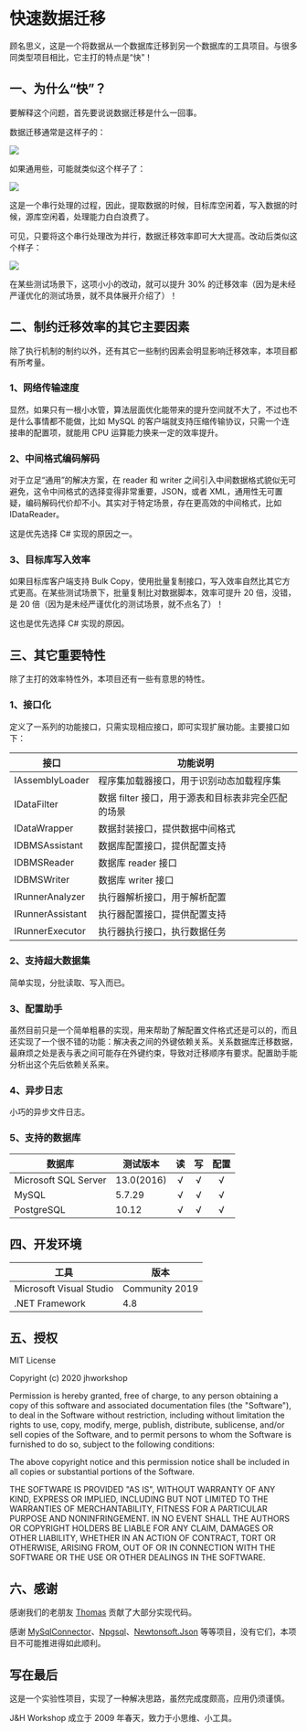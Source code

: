 # 快速数据迁移
顾名思义，这是一个将数据从一个数据库迁移到另一个数据库的工具项目。与很多同类型项目相比，它主打的特点是“快”！

## 一、为什么“快”？
要解释这个问题，首先要说说数据迁移是什么一回事。

数据迁移通常是这样子的：

![](https://ebuy.ucoz.com/rdm/seq1.png)

如果通用些，可能就类似这个样子了：

![](https://ebuy.ucoz.com/rdm/seq2.png)

这是一个串行处理的过程，因此，提取数据的时候，目标库空闲着，写入数据的时候，源库空闲着，处理能力白白浪费了。

可见，只要将这个串行处理改为并行，数据迁移效率即可大大提高。改动后类似这个样子：

![](https://ebuy.ucoz.com/rdm/seq3.png)

在某些测试场景下，这项小小的改动，就可以提升 30% 的迁移效率（因为是未经严谨优化的测试场景，就不具体展开介绍了）！

## 二、制约迁移效率的其它主要因素
除了执行机制的制约以外，还有其它一些制约因素会明显影响迁移效率，本项目都有所考量。

### 1、网络传输速度
显然，如果只有一根小水管，算法层面优化能带来的提升空间就不大了，不过也不是什么事情都不能做，比如 MySQL 的客户端就支持压缩传输协议，只需一个连接串的配置项，就能用 CPU 运算能力换来一定的效率提升。

### 2、中间格式编码解码
对于立足“通用”的解决方案，在 reader 和 writer 之间引入中间数据格式貌似无可避免，这令中间格式的选择变得非常重要，JSON，或者 XML，通用性无可置疑，编码解码代价却不小。其实对于特定场景，存在更高效的中间格式，比如 IDataReader。

这是优先选择 C# 实现的原因之一。

### 3、目标库写入效率
如果目标库客户端支持 Bulk Copy，使用批量复制接口，写入效率自然比其它方式更高。在某些测试场景下，批量复制比对数据脚本，效率可提升 20 倍，没错，是 20 倍（因为是未经严谨优化的测试场景，就不点名了）！

这也是优先选择 C# 实现的原因。

## 三、其它重要特性
除了主打的效率特性外，本项目还有一些有意思的特性。

### 1、接口化
定义了一系列的功能接口，只需实现相应接口，即可实现扩展功能。主要接口如下：

| 接口 | 功能说明 |
| ---- | -------- |
| IAssemblyLoader | 程序集加载器接口，用于识别动态加载程序集 |
| IDataFilter | 数据 filter 接口，用于源表和目标表非完全匹配的场景 |
| IDataWrapper | 数据封装接口，提供数据中间格式 |
| IDBMSAssistant | 数据库配置接口，提供配置支持 |
| IDBMSReader | 数据库 reader 接口 |
| IDBMSWriter | 数据库 writer 接口 |
| IRunnerAnalyzer | 执行器解析接口，用于解析配置 |
| IRunnerAssistant | 执行器配置接口，提供配置支持 |
| IRunnerExecutor | 执行器执行接口，执行数据任务 |

### 2、支持超大数据集
简单实现，分批读取、写入而已。

### 3、配置助手
虽然目前只是一个简单粗暴的实现，用来帮助了解配置文件格式还是可以的，而且还实现了一个很不错的功能：解决表之间的外键依赖关系。关系数据库迁移数据，最麻烦之处是表与表之间可能存在外键约束，导致对迁移顺序有要求。配置助手能分析出这个先后依赖关系来。

### 4、异步日志
小巧的异步文件日志。

### 5、支持的数据库

| 数据库 | 测试版本 | 读 | 写 | 配置 |
| ------ | -------- | :--: | :--: | :--: |
| Microsoft SQL Server | 13.0(2016) | √ | √ | √ |
| MySQL | 5.7.29 | √ | √ | √ |
| PostgreSQL | 10.12 | √ | √ | √ |

## 四、开发环境

| 工具 | 版本 |
| ---- | ---- |
| Microsoft Visual Studio | Community 2019 |
| .NET Framework | 4.8 |

## 五、授权
MIT License

Copyright (c) 2020 jhworkshop

Permission is hereby granted, free of charge, to any person obtaining a copy of this software and associated documentation files (the "Software"), to deal in the Software without restriction, including without limitation the rights to use, copy, modify, merge, publish, distribute, sublicense, and/or sell copies of the Software, and to permit persons to whom the Software is furnished to do so, subject to the following conditions:

The above copyright notice and this permission notice shall be included in all copies or substantial portions of the Software.

THE SOFTWARE IS PROVIDED "AS IS", WITHOUT WARRANTY OF ANY KIND, EXPRESS OR IMPLIED, INCLUDING BUT NOT LIMITED TO THE WARRANTIES OF MERCHANTABILITY, FITNESS FOR A PARTICULAR PURPOSE AND NONINFRINGEMENT. IN NO EVENT SHALL THE AUTHORS OR COPYRIGHT HOLDERS BE LIABLE FOR ANY CLAIM, DAMAGES OR OTHER LIABILITY, WHETHER IN AN ACTION OF CONTRACT, TORT OR OTHERWISE, ARISING FROM, OUT OF OR IN CONNECTION WITH THE SOFTWARE OR THE USE OR OTHER DEALINGS IN THE SOFTWARE.

## 六、感谢
感谢我们的老朋友 [Thomas](https://github.com/gztomash) 贡献了大部分实现代码。

感谢 [MySqlConnector](https://mysqlconnector.net/)、[Npgsql](https://www.npgsql.org/)、[Newtonsoft.Json](https://www.newtonsoft.com/json) 等等项目，没有它们，本项目不可能推进得如此顺利。

## 写在最后
这是一个实验性项目，实现了一种解决思路，虽然完成度颇高，应用仍须谨慎。

J&H Workshop 成立于 2009 年春天，致力于小思维、小工具。
